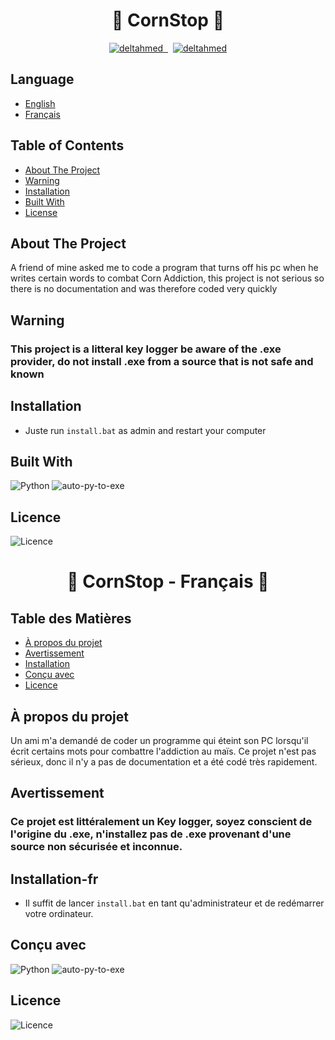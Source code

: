
<h1 align="center">🔲 CornStop 🔳</h1>

</p>
<p align="center"> 
  <a href="https://github.com/deltahmed/ARA-ROBOT">
    <img src="https://img.shields.io/github/contributors/deltahmed/ARA-ROBOT.svg?style=for-the-badge" alt="deltahmed" /> </a>
  <a href="https://github.com/deltahmed/ARA-ROBOT">
    <img alt="" src="https://img.shields.io/github/issues/deltahmed/ARA-ROBOT.svg?style=for-the-badge">
    </a>
  <a href="https://github.com/deltahmed/ARA-ROBOT">
    <img alt="" src="https://img.shields.io/github/forks/deltahmed/ARA-ROBOT.svg?style=for-the-badge"></a>
  <a href="https://github.com/deltahmed/ARA-ROBOT">
    <img alt="" src="https://img.shields.io/github/stars/deltahmed/ARA-ROBOT.svg?style=for-the-badge"></a>
  <a href="https://raw.githubusercontent.com/deltahmed/ARA-ROBOT/master/LICENSE">
    <img src="https://img.shields.io/badge/License-BSD%202%20-blue?style=for-the-badge" alt="deltahmed" /> </a>
</p>

## Language

* [English](#table-of-contents)
* [Français](#Table-des-Matières)


## Table of Contents

* [About The Project](#about-the-project)
* [Warning](#about-the-project)
* [Installation](#installation)
* [Built With](#warning)
* [License](#license)


<!-- ABOUT THE PROJECT -->

## About The Project

A friend of mine asked me to code a program that turns off his pc when he writes certain words to combat Corn Addiction, 
this project is not serious so there is no documentation and was therefore coded very quickly

## Warning
    
### This project is a litteral key logger be aware of the .exe provider, do not install .exe from a source that is not safe and known


## Installation
+ Juste run `install.bat` as admin and restart your computer

## Built With

![Python](https://img.shields.io/badge/-Python-05122A?style=for-the-badge&logo=Python)
![auto-py-to-exe](https://img.shields.io/badge/-auto%20py%20to%20exe-05122A?style=for-the-badge&logo=Python)

## Licence 
![Licence](https://img.shields.io/badge/License-BSD%202%20-blue?style=for-the-badge)

##
<h1 align="center">🔲 CornStop - Français 🔳</h1>

## Table des Matières

* [À propos du projet](#à-propos-du-projet)
* [Avertissement](#avertissement)
* [Installation](#installation-fr)
* [Conçu avec](#conçu-avec)
* [Licence](#licence)


<!-- À PROPOS DU PROJET -->


## À propos du projet

Un ami m'a demandé de coder un programme qui éteint son PC lorsqu'il écrit certains mots pour combattre l'addiction au maïs. Ce projet n'est pas sérieux, donc il n'y a pas de documentation et a été codé très rapidement.

## Avertissement
    
### Ce projet est littéralement un Key logger, soyez conscient de l'origine du .exe, n'installez pas de .exe provenant d'une source non sécurisée et inconnue.

## Installation-fr
+ Il suffit de lancer `install.bat` en tant qu'administrateur et de redémarrer votre ordinateur.

## Conçu avec

![Python](https://img.shields.io/badge/-Python-05122A?style=for-the-badge&logo=Python)
![auto-py-to-exe](https://img.shields.io/badge/-auto%20py%20to%20exe-05122A?style=for-the-badge&logo=Python)

## Licence 
![Licence](https://img.shields.io/badge/License-BSD%202%20-blue?style=for-the-badge)
